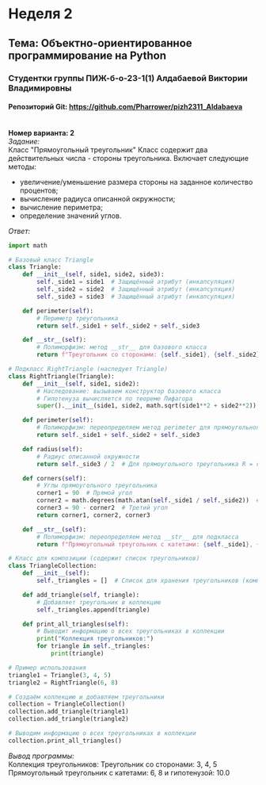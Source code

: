 # Неделя 2
## **Тема**: Объектно-ориентированное программирование на Python 
### Студентки группы ПИЖ-б-о-23-1(1) Алдабаевой Виктории Владимировны
#### Репозиторий Git: https://github.com/Pharrower/pizh2311_Aldabaeva <br><br>
**Номер варианта: 2**  
*Задание:*  
Класс "Прямоугольный треугольник"
Класс содержит два действительных числа - стороны треугольника. Включает следующие методы:
- увеличение/уменьшение размера стороны на заданное количество процентов;
- вычисление радиуса описанной окружности;
- вычисление периметра;
- определение значений углов. 

*Ответ:*  
```python
import math

# Базовый класс Triangle
class Triangle:
    def __init__(self, side1, side2, side3):
        self._side1 = side1  # Защищённый атрибут (инкапсуляция)
        self._side2 = side2  # Защищённый атрибут (инкапсуляция)
        self._side3 = side3  # Защищённый атрибут (инкапсуляция)

    def perimeter(self):
        # Периметр треугольника
        return self._side1 + self._side2 + self._side3

    def __str__(self):
        # Полиморфизм: метод __str__ для базового класса
        return f"Треугольник со сторонами: {self._side1}, {self._side2}, {self._side3}"

# Подкласс RightTriangle (наследует Triangle)
class RightTriangle(Triangle):
    def __init__(self, side1, side2):
        # Наследование: вызываем конструктор базового класса
        # Гипотенуза вычисляется по теореме Пифагора
        super().__init__(side1, side2, math.sqrt(side1**2 + side2**2))

    def perimeter(self):
        # Полиморфизм: переопределяем метод perimeter для прямоугольного треугольника
        return self._side1 + self._side2 + self._side3

    def radius(self):
        # Радиус описанной окружности
        return self._side3 / 2  # Для прямоугольного треугольника R = гипотенуза / 2

    def corners(self):
        # Углы прямоугольного треугольника
        corner1 = 90  # Прямой угол
        corner2 = math.degrees(math.atan(self._side1 / self._side2))  # Угол между side2 и гипотенузой
        corner3 = 90 - corner2  # Третий угол
        return corner1, corner2, corner3

    def __str__(self):
        # Полиморфизм: переопределяем метод __str__ для подкласса
        return f"Прямоугольный треугольник с катетами: {self._side1}, {self._side2} и гипотенузой: {self._side3}"

# Класс для композиции (содержит список треугольников)
class TriangleCollection:
    def __init__(self):
        self._triangles = []  # Список для хранения треугольников (композиция)

    def add_triangle(self, triangle):
        # Добавляет треугольник в коллекцию
        self._triangles.append(triangle)

    def print_all_triangles(self):
        # Выводит информацию о всех треугольниках в коллекции
        print("Коллекция треугольников:")
        for triangle in self._triangles:
            print(triangle)

# Пример использования
triangle1 = Triangle(3, 4, 5)
triangle2 = RightTriangle(6, 8)

# Создаём коллекцию и добавляем треугольники
collection = TriangleCollection()
collection.add_triangle(triangle1)
collection.add_triangle(triangle2)

# Выводим информацию о всех треугольниках в коллекции
collection.print_all_triangles()
```  
*Вывод программы:*  
Коллекция треугольников:
Треугольник со сторонами: 3, 4, 5
Прямоугольный треугольник с катетами: 6, 8 и гипотенузой: 10.0
